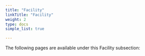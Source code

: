 ```yaml
---
title: "Facility"
linkTitle: "Facility"
weight: 2
type: docs
simple_list: true

---
```


The following pages are available under this Facility subsection:
